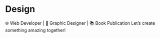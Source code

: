 # Design
🌐 Web Developer | 🎨 Graphic Designer | 📚 Book Publication Let’s create something amazing together!
